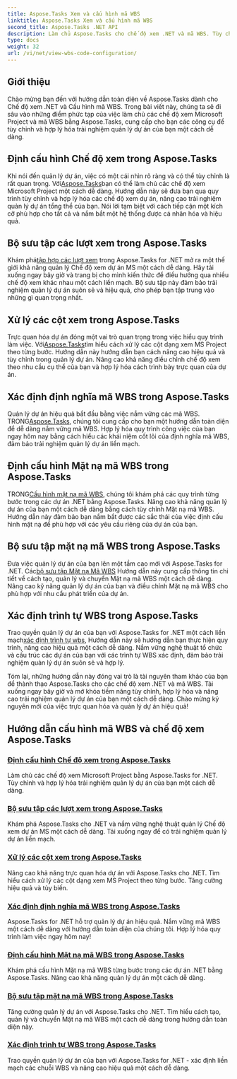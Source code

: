 ```yaml
---
title: Aspose.Tasks Xem và cấu hình mã WBS
linktitle: Aspose.Tasks Xem và cấu hình mã WBS
second_title: Aspose.Tasks .NET API
description: Làm chủ Aspose.Tasks cho chế độ xem .NET và mã WBS. Tùy chỉnh quản lý dự án bằng hướng dẫn từng bước của chúng tôi. Tải xuống ngay để trực quan hóa dự án liền mạch.
type: docs
weight: 32
url: /vi/net/view-wbs-code-configuration/
---
```


## Giới thiệu

Chào mừng bạn đến với hướng dẫn toàn diện về Aspose.Tasks dành cho Chế độ xem .NET và Cấu hình mã WBS. Trong bài viết này, chúng ta sẽ đi sâu vào những điểm phức tạp của việc làm chủ các chế độ xem Microsoft Project và mã WBS bằng Aspose.Tasks, cung cấp cho bạn các công cụ để tùy chỉnh và hợp lý hóa trải nghiệm quản lý dự án của bạn một cách dễ dàng.

## Định cấu hình Chế độ xem trong Aspose.Tasks

 Khi nói đến quản lý dự án, việc có một cái nhìn rõ ràng và có thể tùy chỉnh là rất quan trọng. Với[Aspose.Tasks](./configuring-views/)bạn có thể làm chủ các chế độ xem Microsoft Project một cách dễ dàng. Hướng dẫn này sẽ đưa bạn qua quy trình tùy chỉnh và hợp lý hóa các chế độ xem dự án, nâng cao trải nghiệm quản lý dự án tổng thể của bạn. Nói lời tạm biệt với cách tiếp cận một kích cỡ phù hợp cho tất cả và nắm bắt một hệ thống được cá nhân hóa và hiệu quả.

## Bộ sưu tập các lượt xem trong Aspose.Tasks

 Khám phá[tập hợp các lượt xem](./view-collection/) trong Aspose.Tasks for .NET mở ra một thế giới khả năng quản lý Chế độ xem dự án MS một cách dễ dàng. Hãy tải xuống ngay bây giờ và trang bị cho mình kiến thức để điều hướng qua nhiều chế độ xem khác nhau một cách liền mạch. Bộ sưu tập này đảm bảo trải nghiệm quản lý dự án suôn sẻ và hiệu quả, cho phép bạn tập trung vào những gì quan trọng nhất.

## Xử lý các cột xem trong Aspose.Tasks

 Trực quan hóa dự án đóng một vai trò quan trọng trong việc hiểu quy trình làm việc. Với[Aspose.Tasks](./view-columns/)tìm hiểu cách xử lý các cột dạng xem MS Project theo từng bước. Hướng dẫn này hướng dẫn bạn cách nâng cao hiệu quả và tùy chỉnh trong quản lý dự án. Nâng cao khả năng điều chỉnh chế độ xem theo nhu cầu cụ thể của bạn và hợp lý hóa cách trình bày trực quan của dự án.

## Xác định định nghĩa mã WBS trong Aspose.Tasks

 Quản lý dự án hiệu quả bắt đầu bằng việc nắm vững các mã WBS. TRONG[Aspose.Tasks](./wbs-code-definitions/), chúng tôi cung cấp cho bạn một hướng dẫn toàn diện để dễ dàng nắm vững mã WBS. Hợp lý hóa quy trình công việc của bạn ngay hôm nay bằng cách hiểu các khái niệm cốt lõi của định nghĩa mã WBS, đảm bảo trải nghiệm quản lý dự án liền mạch.

## Định cấu hình Mặt nạ mã WBS trong Aspose.Tasks

 TRONG[Cấu hình mặt nạ mã WBS](./wbs-code-masks/), chúng tôi khám phá các quy trình từng bước trong các dự án .NET bằng Aspose.Tasks. Nâng cao khả năng quản lý dự án của bạn một cách dễ dàng bằng cách tùy chỉnh Mặt nạ mã WBS. Hướng dẫn này đảm bảo bạn nắm bắt được các sắc thái của việc định cấu hình mặt nạ để phù hợp với các yêu cầu riêng của dự án của bạn.

## Bộ sưu tập mặt nạ mã WBS trong Aspose.Tasks

 Đưa việc quản lý dự án của bạn lên một tầm cao mới với Aspose.Tasks for .NET. Các[bộ sưu tập Mặt nạ Mã WBS](./wbs-code-mask-collection/) Hướng dẫn này cung cấp thông tin chi tiết về cách tạo, quản lý và chuyển Mặt nạ mã WBS một cách dễ dàng. Nâng cao kỹ năng quản lý dự án của bạn và điều chỉnh Mặt nạ mã WBS cho phù hợp với nhu cầu phát triển của dự án.

## Xác định trình tự WBS trong Aspose.Tasks

 Trao quyền quản lý dự án của bạn với Aspose.Tasks for .NET một cách liền mạch[xác định trình tự wbs](./wbs-sequences/), Hướng dẫn này sẽ hướng dẫn bạn thực hiện quy trình, nâng cao hiệu quả một cách dễ dàng. Nắm vững nghệ thuật tổ chức và cấu trúc các dự án của bạn với các trình tự WBS xác định, đảm bảo trải nghiệm quản lý dự án suôn sẻ và hợp lý.

Tóm lại, những hướng dẫn này đóng vai trò là tài nguyên tham khảo của bạn để thành thạo Aspose.Tasks cho các chế độ xem .NET và mã WBS. Tải xuống ngay bây giờ và mở khóa tiềm năng tùy chỉnh, hợp lý hóa và nâng cao trải nghiệm quản lý dự án của bạn một cách dễ dàng. Chào mừng kỷ nguyên mới của việc trực quan hóa và quản lý dự án hiệu quả!
## Hướng dẫn cấu hình mã WBS và chế độ xem Aspose.Tasks
### [Định cấu hình Chế độ xem trong Aspose.Tasks](./configuring-views/)
Làm chủ các chế độ xem Microsoft Project bằng Aspose.Tasks for .NET. Tùy chỉnh và hợp lý hóa trải nghiệm quản lý dự án của bạn một cách dễ dàng.
### [Bộ sưu tập các lượt xem trong Aspose.Tasks](./view-collection/)
Khám phá Aspose.Tasks cho .NET và nắm vững nghệ thuật quản lý Chế độ xem dự án MS một cách dễ dàng. Tải xuống ngay để có trải nghiệm quản lý dự án liền mạch.
### [Xử lý các cột xem trong Aspose.Tasks](./view-columns/)
Nâng cao khả năng trực quan hóa dự án với Aspose.Tasks cho .NET. Tìm hiểu cách xử lý các cột dạng xem MS Project theo từng bước. Tăng cường hiệu quả và tùy biến.
### [Xác định định nghĩa mã WBS trong Aspose.Tasks](./wbs-code-definitions/)
Aspose.Tasks for .NET hỗ trợ quản lý dự án hiệu quả. Nắm vững mã WBS một cách dễ dàng với hướng dẫn toàn diện của chúng tôi. Hợp lý hóa quy trình làm việc ngay hôm nay!
### [Định cấu hình Mặt nạ mã WBS trong Aspose.Tasks](./wbs-code-masks/)
Khám phá cấu hình Mặt nạ mã WBS từng bước trong các dự án .NET bằng Aspose.Tasks. Nâng cao khả năng quản lý dự án một cách dễ dàng.
### [Bộ sưu tập mặt nạ mã WBS trong Aspose.Tasks](./wbs-code-mask-collection/)
Tăng cường quản lý dự án với Aspose.Tasks cho .NET. Tìm hiểu cách tạo, quản lý và chuyển Mặt nạ mã WBS một cách dễ dàng trong hướng dẫn toàn diện này.
### [Xác định trình tự WBS trong Aspose.Tasks](./wbs-sequences/)
Trao quyền quản lý dự án của bạn với Aspose.Tasks for .NET - xác định liền mạch các chuỗi WBS và nâng cao hiệu quả một cách dễ dàng.